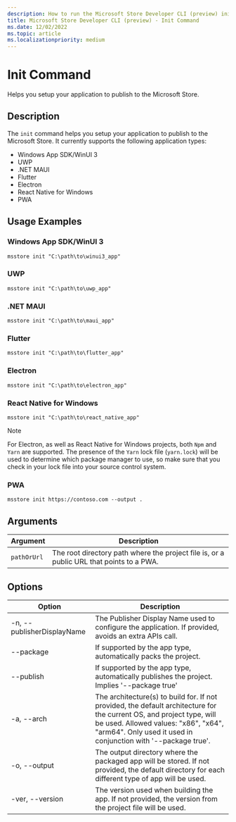 ```yaml
---
description: How to run the Microsoft Store Developer CLI (preview) init command.
title: Microsoft Store Developer CLI (preview) - Init Command
ms.date: 12/02/2022
ms.topic: article
ms.localizationpriority: medium
---
```


# Init Command

Helps you setup your application to publish to the Microsoft Store.

## Description

The `init` command helps you setup your application to publish to the Microsoft Store. It currently supports the following application types:
- Windows App SDK/WinUI 3
- UWP
- .NET MAUI
- Flutter
- Electron
- React Native for Windows
- PWA

## Usage Examples

### Windows App SDK/WinUI 3

```console
msstore init "C:\path\to\winui3_app"
```

### UWP

```console
msstore init "C:\path\to\uwp_app"
```

### .NET MAUI

```console
msstore init "C:\path\to\maui_app"
```

### Flutter

```console
msstore init "C:\path\to\flutter_app"
```

### Electron

```console
msstore init "C:\path\to\electron_app"
```

### React Native for Windows

```console
msstore init "C:\path\to\react_native_app"
```

> [!Note]
> For Electron, as well as React Native for Windows projects, both `Npm` and `Yarn` are supported. The presence of the `Yarn` lock file (`yarn.lock`) will be used to determine which package manager to use, so make sure that you check in your lock file into your source control system.

### PWA

```console
msstore init https://contoso.com --output .
```

## Arguments

| Argument    | Description |
|-------------|-------------|
| `pathOrUrl` | The root directory path where the project file is, or a public URL that points to a PWA. |

## Options

| Option | Description |
|--------|-------------|
| -n, --publisherDisplayName | The Publisher Display Name used to configure the application. If provided, avoids an extra APIs call. |
| --package | If supported by the app type, automatically packs the project. |
| --publish | If supported by the app type, automatically publishes the project. Implies '--package true' |
| -a, --arch | The architecture(s) to build for. If not provided, the default architecture for the current OS, and project type, will be used. Allowed values: "x86", "x64", "arm64". Only used it used in conjunction with '--package true'. |
| -o, --output | The output directory where the packaged app will be stored. If not provided, the default directory for each different type of app will be used. |
| -ver, --version | The version used when building the app. If not provided, the version from the project file will be used. |